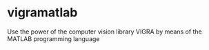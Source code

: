 vigramatlab
===========

Use the power of the computer vision library VIGRA by means of the MATLAB programming language
